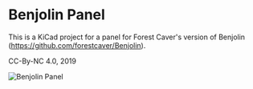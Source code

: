 # Benjolin Panel

This is a KiCad project for a panel for Forest Caver's version of Benjolin (https://github.com/forestcaver/Benjolin).

CC-By-NC 4.0, 2019

![Benjolin Panel](https://github.com/kraakenstuff/BenjolinPanel/blob/master/IMG_20200128_191916.jpg?raw=true)
